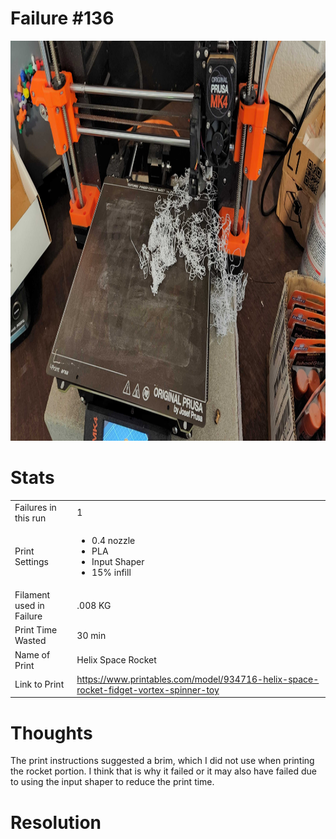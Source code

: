 # Failure #136

<img src="images/failure_136.jpg" height="640px"/> 

# Stats
| | |
|:---|:---|
| Failures in this run | 1 |
| Print Settings | <ul><li>0.4 nozzle</li><li>PLA</li><li>Input Shaper</li><li>15% infill</li></ul> |
| Filament used in Failure | .008 KG |
| Print Time Wasted | 30 min |
| Name of Print | Helix Space Rocket |
| Link to Print | https://www.printables.com/model/934716-helix-space-rocket-fidget-vortex-spinner-toy |

# Thoughts

The print instructions suggested a brim, which I did not use when printing the rocket portion.
I think that is why it failed or it may also have failed due to using the input shaper to reduce the print time.

# Resolution



